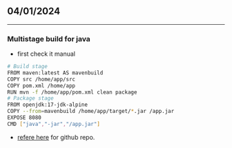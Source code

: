 ## 04/01/2024
-----------------------

### Multistage build for java
* first check it manual
``````bash
# Build stage
FROM maven:latest AS mavenbuild
COPY src /home/app/src
COPY pom.xml /home/app
RUN mvn -f /home/app/pom.xml clean package
# Package stage
FROM openjdk:17-jdk-alpine
COPY --from=mavenbuild /home/app/target/*.jar /app.jar
EXPOSE 8080
CMD ["java","-jar","/app.jar"]
``````

* [refere here](https://github.com/malleshdevops/spring-app/blob/main/Dockerfile) for github repo.
